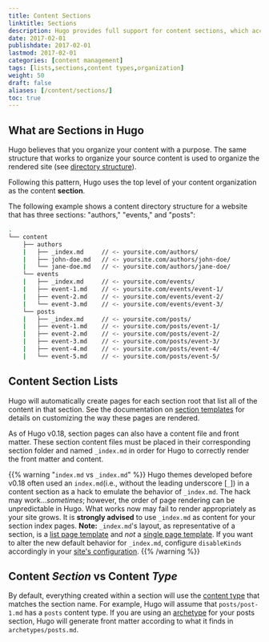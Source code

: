 ```yaml
---
title: Content Sections
linktitle: Sections
description: Hugo provides full support for content sections, which according to Hugo's default behavior, should reflect the architecture of the output website sections as well.
date: 2017-02-01
publishdate: 2017-02-01
lastmod: 2017-02-01
categories: [content management]
tags: [lists,sections,content types,organization]
weight: 50
draft: false
aliases: [/content/sections/]
toc: true
---
```


## What are Sections in Hugo

Hugo believes that you organize your content with a purpose. The same structure that works to organize your source content is used to organize the rendered site (see [directory structure][]).

Following this pattern, Hugo uses the top level of your content organization as the content **section**.

The following example shows a content directory structure for a website that has three sections: "authors," "events," and "posts":

```bash
.
└── content
    ├── authors
    |   ├── _index.md     // <- yoursite.com/authors/
    |   ├── john-doe.md   // <- yoursite.com/authors/john-doe/
    |   └── jane-doe.md   // <- yoursite.com/authors/jane-doe/
    └── events
    |   ├── _index.md     // <- yoursite.com/events/
    |   ├── event-1.md    // <- yoursite.com/events/event-1/
    |   ├── event-2.md    // <- yoursite.com/events/event-2/
    |   └── event-3.md    // <- yoursite.com/events/event-3/
    └── posts
    |   ├── _index.md     // <- yoursite.com/posts/
    |   ├── event-1.md    // <- yoursite.com/posts/event-1/
    |   ├── event-2.md    // <- yoursite.com/posts/event-2/
    |   ├── event-3.md    // <- yoursite.com/posts/event-3/
    |   ├── event-4.md    // <- yoursite.com/posts/event-4/
    |   └── event-5.md    // <- yoursite.com/posts/event-5/
```

## Content Section Lists

Hugo will automatically create pages for each section root that list all of the content in that section. See the documentation on [section templates][] for details on customizing the way these pages are rendered.

As of Hugo v0.18, section pages can also have a content file and front matter. These section content files must be placed in their corresponding section folder and named `_index.md` in order for Hugo to correctly render the front matter and content.

{{% warning "`index.md` vs `_index.md`" %}}
Hugo themes developed before v0.18 often used an `index.md`(i.e., without the leading underscore [`_`]) in a content section as a hack to emulate the behavior of `_index.md`. The hack may work...*sometimes*; however, the order of page rendering can be unpredictable in Hugo. What works now may fail to render appropriately as your site grows. It is **strongly advised** to use `_index.md` as content for your section index pages. **Note:** `_index.md`'s layout, as representative of a section, is a [list page template](/templates/section-templates/) and *not* a [single page template](/templates/single-page-templates/). If you want to alter the new default behavior for `_index.md`, configure `disableKinds` accordingly in your [site's configuration](/getting-started/configuration/).
{{% /warning %}}

## Content *Section* vs Content *Type*

By default, everything created within a section will use the [content type][] that matches the section name. For example, Hugo will assume that `posts/post-1.md` has a `posts` content type. If you are using an [archetype][] for your posts section, Hugo will generate front matter according to what it finds in `archetypes/posts.md`.

[archetype]: /content-management/archetypes/
[content type]: /content-management/types/
[directory structure]: /getting-started/directory-structure/
[section templates]: /templates/section-templates/


